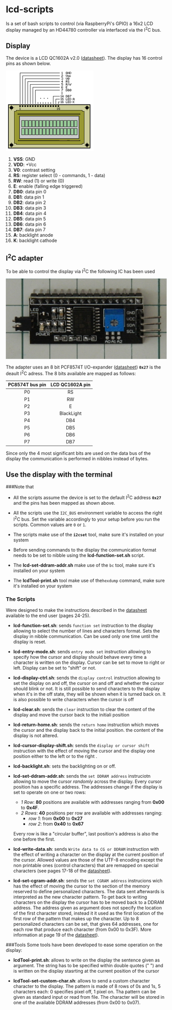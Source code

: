 # lcd-scripts

Is a set of bash scripts to control (via RaspberryPi's GPIO) a 16x2  LCD display
managed by an HD44780 controller via interfaced via the I<sup>2</sup>C bus.


## Display

The device is a LCD QC1602A v2.0
([datasheet](https://www.sparkfun.com/datasheets/LCD/HD44780.pdf)). The display
has 16 control pins as shown below.

![lcd-pinout](./lcd-pinout.gif "lcd-pinout")

01. **VSS**: GND
02. **VDD**: +Vcc
03. **V0**:  contrast setting
04. **RS**:  register select (0 - commands, 1 - data)
05. **RW**:  read (1) or write (0)
06. **E**:   enable (falling edge triggered)
07. **DB0**: data pin 0
08. **DB1**: data pin 1
09. **DB2**: data pin 2
10. **DB3**: data pin 3
11. **DB4**: data pin 4
12. **DB5**: data pin 5
13. **DB6**: data pin 6
14. **DB7**: data pin 7
15. **A**:   backlight anode
16. **K**:   backlight cathode


## I<sup>2</sup>C adapter

To be able to control the display via I<sup>2</sup>C the following IC has been used

![i2c-adapter](./i2c-adapter.png "i2c-adapter")

The adapter uses an 8 bit PCF8574T I/O-expander
([datasheet](http://www.nxp.com/documents/data_sheet/PCF8574.pdf)) **`0x27`** 
is the deault I<sup>2</sup>C adress. The 8 bits available are mapped as
follows:

PC8574T bus pin | LCD QC1602A pin
:--------------:|:---------------:
P0              |RS
P1              |RW
P2              |E
P3              |BlackLight
P4              |DB4
P5              |DB5
P6              |DB6
P7              |DB7

Since only the 4 most significant bits are used on the data bus of the display
the communication is performed in nibbles instead of bytes.


## Use the display with the terminal
###Note that
- All the scripts assume the device is set to the default I<sup>2</sup>C address
**`0x27`** and the pins has been mapped as shown above.

- All the scripts use the `I2C_BUS` environment variable to access the right
I<sup>2</sup>C bus. Set the variable accordingly to your setup before you run
the scripts. Common values are `0` or `1`.

- The scripts make use of the **`i2cset`** tool, make sure it's installed on your
system

- Before sending commands to the display the communication format needs to be set
to nibble using the **lcd-function-set.sh** script.
 
- The **lcd-set-ddram-addr.sh** make use of the `bc` tool, make sure it's installed
on your system
 
- The **lcdTool-print.sh** tool make use of the`hexdump` command, make sure it's 
installed on your system 

### The Scripts
Were designed to make the instructions described in the 
[datasheet](http://www.nxp.com/documents/data_sheet/PCF8574.pdf) available to the end user
(pages 24-25).

- **lcd-function-set.sh**: sends `function set` instruction to the display
allowing to select the number of lines and characters format.
Sets the display in  nibble communication. Can be used only one time until
the display is reset.
 
- **lcd-entry-mode.sh**: sends `entry mode set` instruction allowing to specify
how the cursor and display should behave every time a character is written on the display.
Cursor can be set to move to right or left. Display can be set to "shift" or not.
 
- **lcd-display-ctrl.sh**: sends the `display control` instruction allowing to 
set the display on and off, the cursor on and off and whether the cursor should blink
or not. It is still possible to send characters to the display when it's in the off state,
they will be shown when it is turned back on.
It is also possible to write characters when the cursor is off
 
- **lcd-clear.sh**: sends the `clear` instruction to clear the content of the
display and move the cursor back to the initiali position
 
- **lcd-return-home.sh**: sends the `return home` instruction which moves
the cursor and the display back to the initial position. the content of the display is
not altered.
 
- **lcd-cursor-display-shift.sh**: sends the `display or cursor shift` instruction
with the effect of moving the cursor and the display one position either to the left
or to the right .
 
- **lcd-backlight.sh**: sets the backlighting on or off.
 
- **lcd-set-ddram-addr.sh**: sends the `set DDRAM address` instruciotn allowing to
move the cursor *randomly* across the display. Every cursor position has a specific address.
The addresses change if the display is set to operate on one or two rows:
  - *1 Row*: **80** positions are available with addresses ranging from **0x00** to **0x4F**.
  - *2 Rows*: **40** positions per row are available with addresses ranging:
    - *row 1*: from **0x00** to **0x27**
    - *row 2*: from **0x40** to **0x67**
    
   
  Every row is like a "circular buffer", last position's address is also the one 
  before the first.
  
- **lcd-write-data.sh**: sends `Write data to CG or DDRAM` instruction 
with the effect of writing a character on the display at the current position
of the cursor. Allowed values are those of the UTF-8 encoding except the non printable
ones (control characters)  that are remapped on special characters (see pages 17-18 of the
[datasheet](http://www.nxp.com/documents/data_sheet/PCF8574.pdf)).
 
- **lcd-set-cgram-addr.sh**: sends the `set CGRAM address` instrucions
wich has the effect of moving the cursor to the section of the memory reserved to define 
personalized characters.
The data sent afterwards is interpreted as the new character pattern.
To get back to writing characters on the display the cursor has to be moved back to a DDRAM
address.
The address given as argument does not specify the location of the first character stored,
instead it it used as the first location of the first row of the pattern that makes up the
character.
Up to 8 personalized characters can be set, that gives 64 addresses, one for each row that produce
each character (from 0x00 to 0x3F). More information at page 19 of the
[datasheet](http://www.nxp.com/documents/data_sheet/PCF8574.pdf)).

###Tools
Some tools have been developed to ease some operation on the display:

- **lcdTool-print.sh**: allows to write on the display the sentence given as argument.
The string has to be specified within double quotes (" ") and is written on the display 
stasrting at the current position of the cursor
 
- **lcdTool-set-custom-char.sh**: allows to send a custom character character to the display.
The pattern is made of 8 rows of 0s and 1s, 5 characters each:
0 specifies pixel off, 1 pixel on. Tha pattern can be given as standard input or read from file.
The character will be stored in one of the available DDRAM addresses (from 0x00 to 0x07).
